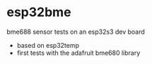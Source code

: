 # esp32bme
bme688 sensor tests on an esp32s3 dev board

- based on esp32temp
- first tests with the adafruit bme680 library
